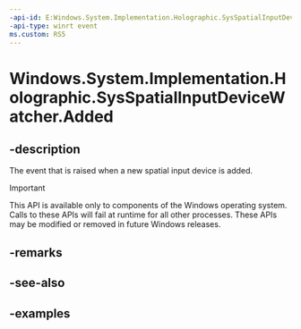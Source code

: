 ```yaml
---
-api-id: E:Windows.System.Implementation.Holographic.SysSpatialInputDeviceWatcher.Added
-api-type: winrt event
ms.custom: RS5
---
```


<!-- Event syntax.
public event TypedEventHandler Added<SysSpatialInputDeviceWatcher, SysSpatialInputDevice>
-->

# Windows.System.Implementation.Holographic.SysSpatialInputDeviceWatcher.Added

## -description
The event that is raised when a new spatial input device is added.

> [!IMPORTANT]
> This API is available only to components of the Windows operating system.  Calls to these APIs will fail at runtime for all other processes.  These APIs may be modified or removed in future Windows releases.

## -remarks

## -see-also

## -examples

